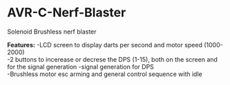 # AVR-C-Nerf-Blaster 
Solenoid Brushless nerf blaster

**Features:**
-LCD screen to display darts per second and motor speed (1000-2000)                                                                                                                                                                                                                                                              
-2 buttons to incerease or decrese the DPS (1-15), both on the screen and for the signal generation                                                                                                                                                                                                                                -signal generation for DPS                                                                                                                                                                                                                                                                                                         
-Brushless motor esc arming and general control sequence with idle
